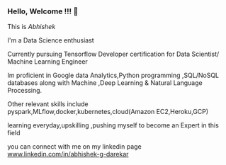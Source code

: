 ### Hello, Welcome !!! 👋

This is *Abhishek*

I'm a Data Science enthusiast 

Currently pursuing Tensorflow Developer certification for 
Data Scientist/ Machine Learning Engineer 

Im proficient in Google data Analytics,Python programming ,SQL/NoSQL databases along with Machine ,Deep Learning & Natural Language Processing.

Other relevant skills include pyspark,MLflow,docker,kubernetes,cloud(Amazon EC2,Heroku,GCP)

learning everyday,upskilling ,pushing myself to become an Expert in this field

you can connect with me on my linkedin page
 www.linkedin.com/in/abhishek-g-darekar
<!--
**AbhishekDarekar/AbhishekDarekar** is a ✨ _special_ ✨ repository because its `README.md` (this file) appears on your GitHub profile.

Here are some ideas to get you started:

- 🔭 I’m currently working on ...
- 🌱 I’m currently learning ...
- 👯 I’m looking to collaborate on ...
- 🤔 I’m looking for help with ...
- 💬 Ask me about ...
- 📫 How to reach me: ...
- 😄 Pronouns: ...
- ⚡ Fun fact: ...
-->
